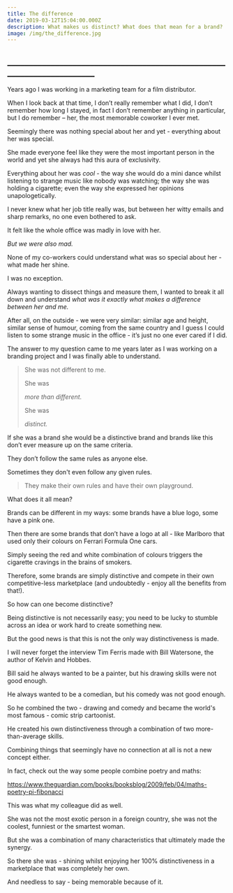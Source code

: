 ```yaml
---
title: The difference
date: 2019-03-12T15:04:00.000Z
description: What makes us distinct? What does that mean for a brand?
image: /img/the_difference.jpg
---
```

## \_\_\_\_\_\_\_\_\_\_\_\_\_\_\_\_\_\_\_\_\_\_\_\_\_\_\_\_\_\_\_\_\_\_\_\_\_\_\_\_\_\_\_\_\_\_\_\_\_\_\_\_\_\_\_\_\_\_\_\_\_\_\_\_\_\_\_\_\_\_

Years ago I was working in a marketing team for a film distributor.

When I look back at that time, I don’t really remember what I did, I don’t remember how long I stayed, in fact I don’t remember anything in particular, but I do remember – her, the most memorable coworker I ever met.

Seemingly there was nothing special about her and yet - everything about her was special.

She made everyone feel like they were the most important person in the world and yet she always had this aura of exclusivity.

Everything about her was _cool_ - the way she would do a mini dance whilst listening to strange music like nobody was watching; the way she was holding a cigarette; even the way she expressed her opinions unapologetically.

I never knew what her job title really was, but between her witty emails and sharp remarks, no one even bothered to ask.

It felt like the whole office was madly in love with her.

_But we were also mad._

None of my co-workers could understand what was so special about her - what made her shine.

I was no exception.

Always wanting to dissect things and measure them, I wanted to break it all down and understand _what was it exactly what makes a difference between her and me._

After all, on the outside - we were very similar: similar age and height, similar sense of humour, coming from the same country and I guess I could listen to some strange music in the office - it’s just no one ever cared if I did.

The answer to my question came to me years later as I was working on a branding project and I was finally able to understand.

> She was not different to me.
>
> She was
>
> _more than different._
>
> She was 
>
> _distinct._

If she was a brand she would be a distinctive brand and brands like this don’t ever measure up on the same criteria.

They don’t follow the same rules as anyone else.

Sometimes they don't even follow any given rules.

> They make their own rules and have their own playground.

What does it all mean?

Brands can be different in my ways: some brands have a blue logo, some have a pink one.

Then there are some brands that don’t have a logo at all - like Marlboro that used only their colours on Ferrari Formula One cars.

Simply seeing the red and white combination of colours triggers the cigarette cravings in the brains of smokers.

Therefore, some brands are simply distinctive and compete in their own competitive-less marketplace (and undoubtedly - enjoy all the benefits from that!).

So how can one become distinctive?

Being distinctive is not necessarily easy; you need to be lucky to stumble across an idea or work hard to create something new.

But the good news is that this is not the only way distinctiveness is made.

I will never forget the interview Tim Ferris made with Bill Watersone, the author of Kelvin and Hobbes.

Bill said he always wanted to be a painter, but his drawing skills were not good enough.

He always wanted to be a comedian, but his comedy was not good enough.

So he combined the two - drawing and comedy and became the world's most famous - comic strip cartoonist.

He created his own distinctiveness through a combination of two more-than-average skills.

Combining things that seemingly have no connection at all is not a new concept either. 

In fact, check out the way some people combine poetry and maths:

https://www.theguardian.com/books/booksblog/2009/feb/04/maths-poetry-pi-fibonacci

This was what my colleague did as well.

She was not the most exotic person in a foreign country, she was not the coolest, funniest or the smartest woman. 

But she was a combination of many characteristics that ultimately made the synergy.

So there she was - shining whilst enjoying her 100% distinctiveness in a marketplace that was completely her own.

And needless to say - being memorable because of it.
